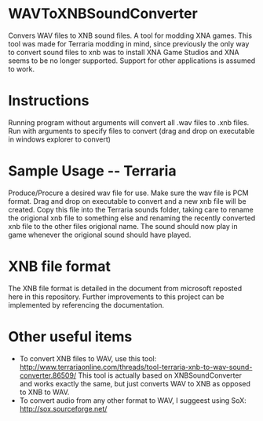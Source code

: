 # WAVToXNBSoundConverter
Convers WAV files to XNB sound files. A tool for modding XNA games. This tool was made for Terraria modding in mind, since previously the only way to convert sound files to xnb was to install XNA Game Studios and XNA seems to be no longer supported. Support for other applications is assumed to work.

# Instructions
Running program without arguments will convert all .wav files to .xnb files. Run with arguments to specify files to convert (drag and drop on executable in windows explorer to convert)

# Sample Usage -- Terraria
Produce/Procure a desired wav file for use. Make sure the wav file is PCM format. Drag and drop on executable to convert and a new xnb file will be created. Copy this file into the Terraria sounds folder, taking care to rename the origional xnb file to something else and renaming the recently converted xnb file to the other files origional name. The sound should now play in game whenever the origional sound should have played.

# XNB file format
The XNB file format is detailed in the document from microsoft reposted here in this repository. Further improvements to this project can be implemented by referencing the documentation.

# Other useful items
- To convert XNB files to WAV, use this tool: http://www.terrariaonline.com/threads/tool-terraria-xnb-to-wav-sound-converter.86509/  This tool is actually based on XNBSoundConverter and works exactly the same, but just converts WAV to XNB as opposed to XNB to WAV.
- To convert audio from any other format to WAV, I suggeest using SoX: http://sox.sourceforge.net/
